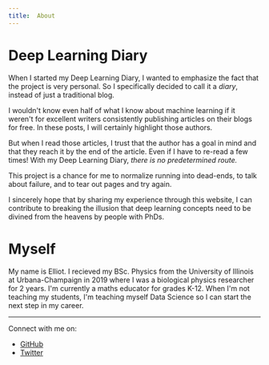 ```yaml
---
title:  About
---
```


# Deep Learning Diary #

When I started my Deep Learning Diary, I wanted to emphasize the fact that the project is very personal. So I specifically decided to call it a *diary*, instead of just a traditional blog. 

I wouldn't know even half of what I know about machine learning if it weren't for excellent writers consistently publishing articles on their blogs for free. In these posts, I will certainly highlight those authors.

But when I read those articles, I trust that the author has a goal in mind and that they reach it by the end of the article. Even if I have to re-read a few times! With my Deep Learning Diary, *there is no predetermined route.* 

This project is a chance for me to normalize running into dead-ends, to talk about failure, and to tear out pages and try again.

I sincerely hope that by sharing my experience through this website, I can contribute to breaking the illusion that deep learning concepts need to be divined from the heavens by people with PhDs. 

# Myself #
My name is Elliot. I recieved my BSc. Physics from the University of Illinois at Urbana-Champaign in 2019 where I was a biological physics researcher for 2 years. I'm currently a maths educator for grades K-12. When I'm not teaching my students, I'm teaching myself Data Science so I can start the next step in my career.  
___
Connect with me on:  
- [GitHub](https://github.com/nurriol2)
- [Twitter](http://twitter.com/_ElliotF)
